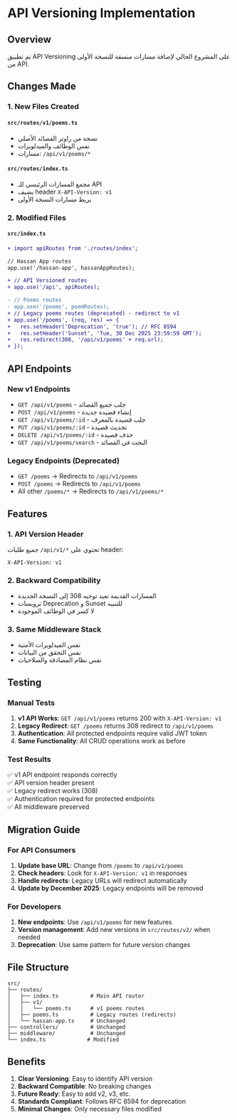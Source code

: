 # API Versioning Implementation

## Overview
تم تطبيق API Versioning على المشروع الحالي لإضافة مسارات منسقة للنسخة الأولى من API.

## Changes Made

### 1. New Files Created

#### `src/routes/v1/poems.ts`
- نسخة من راوتر القصائد الأصلي
- نفس الوظائف والميدلويرات
- مسارات: `/api/v1/poems/*`

#### `src/routes/index.ts`
- مجمع المسارات الرئيسي للـ API
- يضيف header `X-API-Version: v1`
- يربط مسارات النسخة الأولى

### 2. Modified Files

#### `src/index.ts`
```diff
+ import apiRoutes from './routes/index';

// Hassan App routes
app.use('/hassan-app', hassanAppRoutes);

+ // API Versioned routes
+ app.use('/api', apiRoutes);

- // Poems routes
- app.use('/poems', poemRoutes);
+ // Legacy poems routes (deprecated) - redirect to v1
+ app.use('/poems', (req, res) => {
+   res.setHeader('Deprecation', 'true'); // RFC 8594
+   res.setHeader('Sunset', 'Tue, 30 Dec 2025 23:59:59 GMT');
+   res.redirect(308, '/api/v1/poems' + req.url);
+ });
```

## API Endpoints

### New v1 Endpoints
- `GET /api/v1/poems` - جلب جميع القصائد
- `POST /api/v1/poems` - إنشاء قصيدة جديدة
- `GET /api/v1/poems/:id` - جلب قصيدة بالمعرف
- `PUT /api/v1/poems/:id` - تحديث قصيدة
- `DELETE /api/v1/poems/:id` - حذف قصيدة
- `GET /api/v1/poems/search` - البحث في القصائد

### Legacy Endpoints (Deprecated)
- `GET /poems` → Redirects to `/api/v1/poems`
- `POST /poems` → Redirects to `/api/v1/poems`
- All other `/poems/*` → Redirects to `/api/v1/poems/*`

## Features

### 1. API Version Header
جميع طلبات `/api/v1/*` تحتوي على header:
```
X-API-Version: v1
```

### 2. Backward Compatibility
- المسارات القديمة تعيد توجيه 308 إلى النسخة الجديدة
- ترويسات Deprecation و Sunset للتنبيه
- لا كسر في الوظائف الموجودة

### 3. Same Middleware Stack
- نفس الميدلويرات الأمنية
- نفس التحقق من البيانات
- نفس نظام المصادقة والصلاحيات

## Testing

### Manual Tests
1. **v1 API Works**: `GET /api/v1/poems` returns 200 with `X-API-Version: v1`
2. **Legacy Redirect**: `GET /poems` returns 308 redirect to `/api/v1/poems`
3. **Authentication**: All protected endpoints require valid JWT token
4. **Same Functionality**: All CRUD operations work as before

### Test Results
✅ v1 API endpoint responds correctly  
✅ API version header present  
✅ Legacy redirect works (308)  
✅ Authentication required for protected endpoints  
✅ All middleware preserved  

## Migration Guide

### For API Consumers
1. **Update base URL**: Change from `/poems` to `/api/v1/poems`
2. **Check headers**: Look for `X-API-Version: v1` in responses
3. **Handle redirects**: Legacy URLs will redirect automatically
4. **Update by December 2025**: Legacy endpoints will be removed

### For Developers
1. **New endpoints**: Use `/api/v1/poems` for new features
2. **Version management**: Add new versions in `src/routes/v2/` when needed
3. **Deprecation**: Use same pattern for future version changes

## File Structure
```
src/
├── routes/
│   ├── index.ts          # Main API router
│   ├── v1/
│   │   └── poems.ts      # v1 poems routes
│   ├── poems.ts          # Legacy routes (redirects)
│   └── hassan-app.ts     # Unchanged
├── controllers/          # Unchanged
├── middleware/           # Unchanged
└── index.ts             # Modified
```

## Benefits
1. **Clear Versioning**: Easy to identify API version
2. **Backward Compatible**: No breaking changes
3. **Future Ready**: Easy to add v2, v3, etc.
4. **Standards Compliant**: Follows RFC 8594 for deprecation
5. **Minimal Changes**: Only necessary files modified
